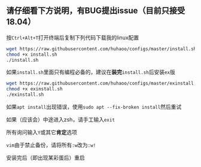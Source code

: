 ## 请仔细看下方说明，有BUG提出issue（目前只接受18.04）

按`Ctrl+Alt+T`打开终端后复制下列代码下载我的linux配置

```sh
wget https://raw.githubusercontent.com/huhaoo/configs/master/install.sh
chmod +x install.sh
./install.sh
```

如果`install.sh`里面只有编程必备的，建议在**装完**`install.sh`后安装`ex`版

```sh
wget https://raw.githubusercontent.com/huhaoo/configs/master/exinstall.sh
chmod +x exinstall.sh
./exinstall.sh
```

如果`apt install`出现错误，使用`sudo apt --fix-broken install`然后重试

如果（应该会）中途进入zsh，请手工输入`exit`

所有询问输入`Y`或其它**肯定**选项

`vim`由于禁止备份，请将所有`:w`改为`:w!`

安装完后（即出现某彩蛋后）重启
